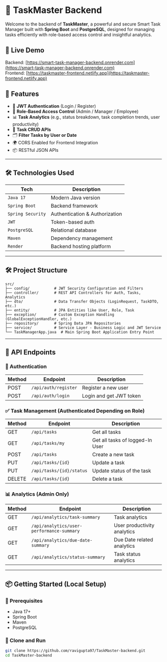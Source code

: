 # 🧠 TaskMaster Backend

Welcome to the backend of **TaskMaster**, a powerful and secure Smart Task Manager built with **Spring Boot** and **PostgreSQL**, designed for managing tasks efficiently with role-based access control and insightful analytics.

## 🚀 Live Demo

Backend: [https://smart-task-manager-backend.onrender.com](https://smart-task-manager-backend.onrender.com)  
Frontend: [https://taskmaster-frontend.netlify.app](https://taskmaster-frontend.netlify.app)

## 📌 Features

- 🔐 **JWT Authentication** (Login / Register)
- 👥 **Role-Based Access Control** (Admin / Manager / Employee)
- 📊 **Task Analytics** (e.g., status breakdown, task completion trends, user productivity)
- 🧾 **Task CRUD APIs**
- 🗂️ **Filter Tasks by User or Date**
- 🌍 CORS Enabled for Frontend Integration
- 📦 RESTful JSON APIs

---

## 🛠️ Technologies Used

| Tech | Description |
|------|-------------|
| `Java 17` | Modern Java version |
| `Spring Boot` | Backend framework |
| `Spring Security` | Authentication & Authorization |
| `JWT` | Token-based auth |
| `PostgreSQL` | Relational database |
| `Maven` | Dependency management |
| `Render` | Backend hosting platform |

---

## 🛠️ Project Structure

```
src/
├── config/           # JWT Security Configuration and Filters
├── controller/       # REST API Controllers for Auth, Tasks, Analytics
├── dto/              # Data Transfer Objects (LoginRequest, TaskDTO, etc.)
├── entity/           # JPA Entities like User, Role, Task
├── exception/        # Custom Exception Handling (GlobalExceptionHandler, etc.)
├── repository/       # Spring Data JPA Repositories
├── service/          # Service Layer - Business Logic and JWT Service
└── TaskManagerApp.java  # Main Spring Boot Application Entry Point
```

---

## 📡 API Endpoints

### 🔐 Authentication
| Method | Endpoint | Description |
|--------|----------|-------------|
| POST | `/api/auth/register` | Register a new user |
| POST | `/api/auth/login` | Login and get JWT token |

### ✅ Task Management (Authenticated Depending on Role)
| Method | Endpoint | Description |
|--------|----------|-------------|
| GET | `/api/tasks` | Get all tasks |
| GET | `/api/tasks/my` | Get all tasks of logged-In User |
| POST | `/api/tasks` | Create a new task |
| PUT | `/api/tasks/{id}` | Update a task |
| PUT | `/api/tasks/{id}/status` | Update status of the task |
| DELETE | `/api/tasks/{id}` | Delete a task |

### 📊 Analytics (Admin Only)
| Method | Endpoint | Description |
|--------|----------|-------------|
| GET | `/api/analytics/task-summary` | Task analytics |
| GET | `/api/analytics/user-performance-summary` | User productivity analytics |
| GET | `/api/analytics/due-date-summary` | Due Date related analytics |
| GET | `/api/analytics/status-summary` | Task status analytics |

---

## 📦 Getting Started (Local Setup)

### 🔧 Prerequisites
- Java 17+
- Spring Boot
- Maven
- PostgreSQL

### 🧪 Clone and Run

```bash
git clone https://github.com/ravigupta97/TaskMaster-backend.git
cd TaskMaster-backend

